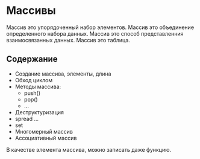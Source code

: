 # Массивы
Массив это упорядоченный набор элементов.
Массив это объединение определенного набора данных.
Массив это способ представленния взаимосвязанных данных.
Массив это таблица.

## Содержание

- Создание массива, элементы, длина
- Обход циклом
- Методы массива:
    - push()
    - pop()
    - ...
- Деструктуризация
- spread ...
- set
- Многомерный массив
- Ассоциативный массив

В качестве элемента массива, можно записать даже функцию.

